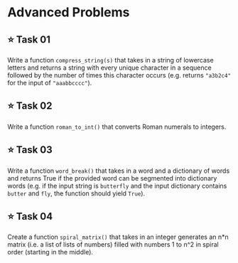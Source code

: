 # Advanced Problems

## ⭐ **Task 01**
Write a function `compress_string(s)` that takes in a string of lowercase letters and returns a string with every unique character in a sequence followed by the number of times this character occurs (e.g. returns `"a3b2c4"` for the input of `"aaabbcccc"`).

## ⭐ **Task 02**
Write a function `roman_to_int()` that converts Roman numerals to integers. 

## ⭐ **Task 03**
Write a function `word_break()` that takes in a word and a dictionary of words and returns True if the provided word can be segmented into dictionary words (e.g. if the input string is `butterfly` and the input dictionary contains `butter` and `fly`, the function should yield `True`).

## ⭐ **Task 04**
Create a function `spiral_matrix()` that takes in an integer generates an n*n matrix (i.e. a list of lists of numbers) filled with numbers 1 to n^2 in spiral order (starting in the middle).
